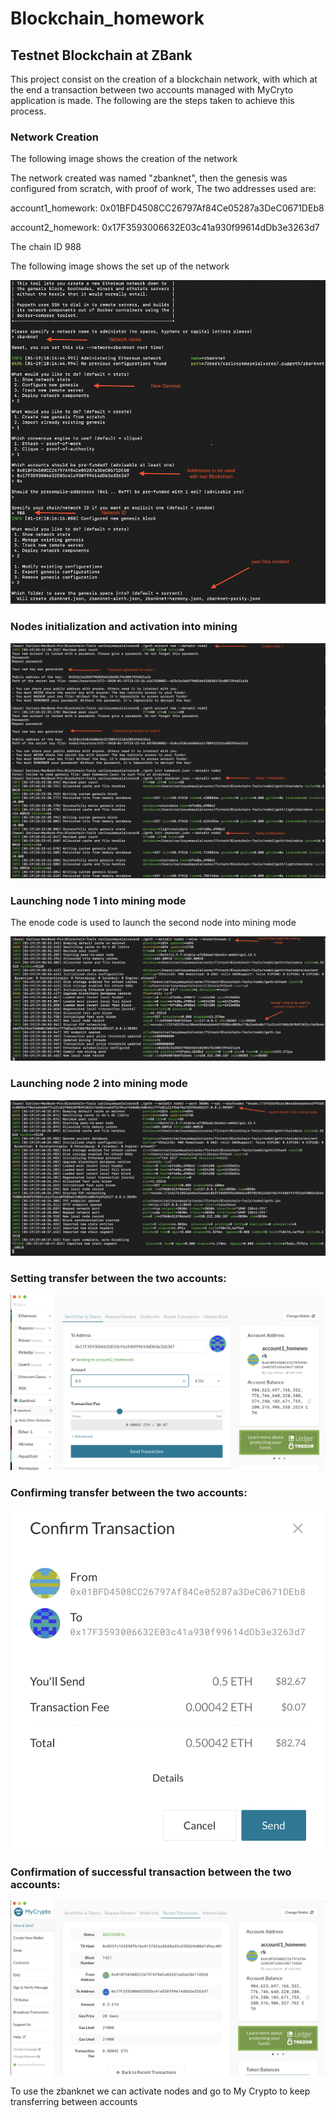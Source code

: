 # Blockchain_homework

## Testnet Blockchain at ZBank

This project consist on the creation of a blockchain network, with which at the end a transaction between two accounts managed with MyCryto application is made. The following are the steps taken to achieve this process.

### Network Creation

The following image shows the creation of the network

The network created was named "zbanknet", then the genesis was configured from scratch, with proof of work, The two addresses 
used are:

account1_homework: 0x01BFD4508CC26797Af84Ce05287a3DeC0671DEb8 

account2_homework: 0x17F3593006632E03c41a930f99614dDb3e3263d7

The chain ID 988

The following image shows the set up of the network

![supply_chain](/Images/network_create.png)

### Nodes initialization and activation into mining 

![supply_chain](/Images/nodes_creation.png)

### Launching node 1 into mining mode

The enode code is used to launch the second node into mining mode

![supply_chain](/Images/node1act.png)

### Launching node 2 into mining mode

![supply_chain](/Images/node2_act.png)

### Setting transfer between the two accounts:

![supply_chain](/Images/set_transf.png)

### Confirming transfer between the two accounts:

![supply_chain](/Images/conf_transf.png)

### Confirmation of successful transaction between the two accounts:

![supply_chain](/Images/trans.png)

To use the zbanknet we can activate nodes and go to My Crypto to keep transferring between accounts 


